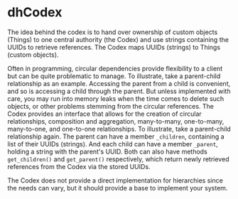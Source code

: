 # dhCodex
The idea behind the codex is to hand over ownership of custom objects (Things)
to one central authority (the Codex) and use strings containing the UUIDs to
retrieve references.
The Codex maps UUIDs (strings) to Things (custom objects).

Often in programming, circular dependencies provide flexibility to a client but can be quite problematic to manage. To illustrate, take a parent-child relationship as an example. Accessing the parent from a child is convenient, and so is accessing a child through the parent. But unless implemented with care, you may run into memory leaks when the time comes to delete such objects, or other problems stemming from the circular references.
The Codex provides an interface that allows for the creation of circular relationships, composition and aggregation, many-to-many, one-to-many, many-to-one, and one-to-one relationships.
To illustrate, take a parent-child relationship again. The parent can have a member `_children`, containing a list of their UUIDs (strings). And each child can have a member `_parent`, holding a string with the parent's UUID. Both can also have methods `get_children()` and `get_parent()` respectively, which return newly retrieved references from the Codex via the stored UUIDs.

The Codex does not provide a direct implementation for hierarchies since the needs can vary, but it should provide a base to implement your system.
